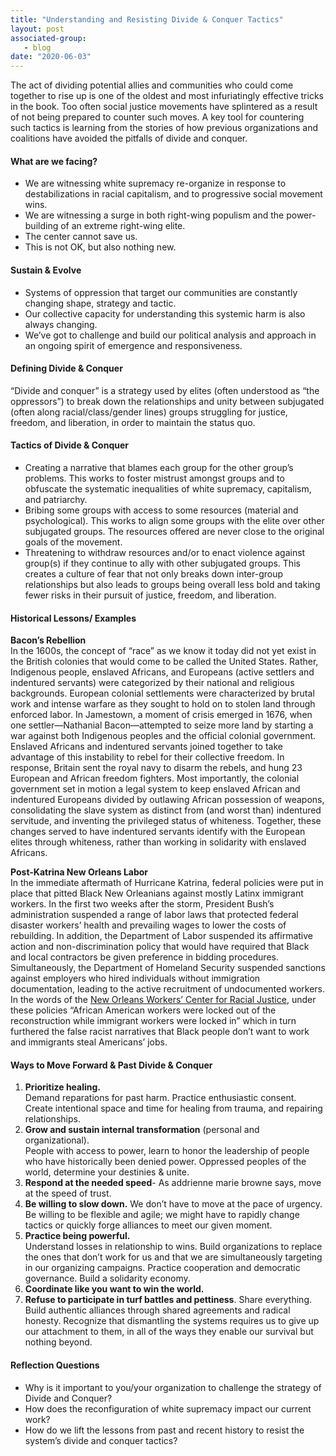 ```yaml
---
title: "Understanding and Resisting Divide & Conquer Tactics"
layout: post
associated-group:
   - blog
date: "2020-06-03"
---
```


The act of dividing potential allies and communities who could come together to rise up is one of the oldest and most infuriatingly effective tricks in the book. Too often social justice movements have splintered as a result of not being prepared to counter such moves. A key tool for countering such tactics is learning from the stories of how previous organizations and coalitions have avoided the pitfalls of divide and conquer.

#### What are we facing?

- We are witnessing white supremacy re-organize in response to destabilizations in racial capitalism, and to progressive social movement wins.
- We are witnessing a surge in both right-wing populism and the power-building of an extreme right-wing elite.
- The center cannot save us.
- This is not OK, but also nothing new.

#### Sustain & Evolve

- Systems of oppression that target our communities are constantly changing shape, strategy and tactic.
- Our collective capacity for understanding this systemic harm is also always changing.
- We’ve got to challenge and build our political analysis and approach in an ongoing spirit of emergence and responsiveness.

#### Defining Divide & Conquer

“Divide and conquer” is a strategy used by elites (often understood as “the oppressors”) to break down the relationships and unity between subjugated (often along racial/class/gender lines) groups struggling for justice, freedom, and liberation, in order to maintain the status quo.

#### Tactics of Divide & Conquer

- Creating a narrative that blames each group for the other group’s problems. This works to foster mistrust amongst groups and to obfuscate the systematic inequalities of white supremacy, capitalism, and patriarchy.
- Bribing some groups with access to some resources (material and psychological). This works to align some groups with the elite over other subjugated groups. The resources offered are never close to the original goals of the movement.
- Threatening to withdraw resources and/or to enact violence against group(s) if they continue to ally with other subjugated groups. This creates a culture of fear that not only breaks down inter-group relationships but also leads to groups being overall less bold and taking fewer risks in their pursuit of justice, freedom, and liberation.

#### Historical Lessons/ Examples

**Bacon’s Rebellion**  
In the 1600s, the concept of “race” as we know it today did not yet exist in the British colonies that would come to be called the United States. Rather, Indigenous people, enslaved Africans, and Europeans (active settlers and indentured servants) were categorized by their national and religious backgrounds. European colonial settlements were characterized by brutal work and intense warfare as they sought to hold on to stolen land through enforced labor. In Jamestown, a moment of crisis emerged in 1676, when one settler—Nathanial Bacon—attempted to seize more land by starting a war against both Indigenous peoples and the official colonial government. Enslaved Africans and indentured servants joined together to take advantage of this instability to rebel for their collective freedom. In response, Britain sent the royal navy to disarm the rebels, and hung 23 European and African freedom fighters. Most importantly, the colonial government set in motion a legal system to keep enslaved African and indentured Europeans divided by outlawing African possession of weapons, consolidating the slave system as distinct from (and worst than) indentured servitude, and inventing the privileged status of whiteness. Together, these changes served to have indentured servants identify with the European elites through whiteness, rather than working in solidarity with enslaved Africans.

**Post-Katrina New Orleans Labor**  
In the immediate aftermath of Hurricane Katrina, federal policies were put in place that pitted Black New Orleanians against mostly Latinx immigrant workers. In the first two weeks after the storm, President Bush’s administration suspended a range of labor laws that protected federal disaster workers’ health and prevailing wages to lower the costs of rebuilding. In addition, the Department of Labor suspended its affirmative action and non-discrimination policy that would have required that Black and local contractors be given preference in bidding procedures. Simultaneously, the Department of Homeland Security suspended sanctions against employers who hired individuals without immigration documentation, leading to the active recruitment of undocumented workers. In the words of the [New Orleans Workers’ Center for Racial Justice](https://twitter.com/NOWCRJ?ref_src=twsrc%5Egoogle%7Ctwcamp%5Eserp%7Ctwgr%5Eauthor), under these policies “African American workers were locked out of the reconstruction while immigrant workers were locked in” which in turn furthered the false racist narratives that Black people don’t want to work and immigrants steal Americans’ jobs.

#### Ways to Move Forward & Past Divide & Conquer

1. **Prioritize healing.**  
    Demand reparations for past harm. Practice enthusiastic consent. Create intentional space and time for healing from trauma, and repairing relationships.
2. **Grow and sustain internal transformation** (personal and organizational).  
    People with access to power, learn to honor the leadership of people who have historically been denied power. Oppressed peoples of the world, determine your destinies & unite.
3. **Respond at the needed speed**\- As addrienne marie browne says, move at the speed of trust.
4. **Be willing to slow down.** We don’t have to move at the pace of urgency. Be willing to be flexible and agile; we might have to rapidly change tactics or quickly forge alliances to meet our given moment.
5. **Practice being powerful.**  
    Understand losses in relationship to wins. Build organizations to replace the ones that don’t work for us and that we are simultaneously targeting in our organizing campaigns. Practice cooperation and democratic governance. Build a solidarity economy.
6. **Coordinate like you want to win the world.**
7. **Refuse to participate in turf battles and pettiness**. Share everything. Build authentic alliances through shared agreements and radical honesty. Recognize that dismantling the systems requires us to give up our attachment to them, in all of the ways they enable our survival but nothing beyond.

#### Reflection Questions

- Why is it important to you/your organization to challenge the strategy of Divide and Conquer?
- How does the reconfiguration of white supremacy impact our current work?
- How do we lift the lessons from past and recent history to resist the system’s divide and conquer tactics?
